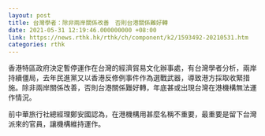 ```yaml
---
layout: post
title: 台灣學者：除非兩岸關係改善　否則台港關係難好轉
date: 2021-05-31 12:19:46.000000000 +08:00
link: https://news.rthk.hk/rthk/ch/component/k2/1593492-20210531.htm
categories: rthk
---
```


香港特區政府決定暫停運作在台灣的經濟貿易文化辦事處，有台灣學者分析，兩岸持續僵局，去年民進黨又以香港反修例事件作為選戰武器，導致港方採取收緊措施。除非兩岸關係改善，否則台港關係難好轉，年底甚或出現台灣在港機構無法運作情況。

前中華旅行社總經理鄭安國認為，在港機構用甚麼名稱不重要，最重要是留下台灣派來的官員，讓機構維持運作。
